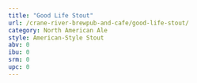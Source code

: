 ```yaml
---
title: "Good Life Stout"
url: /crane-river-brewpub-and-cafe/good-life-stout/
category: North American Ale
style: American-Style Stout
abv: 0
ibu: 0
srm: 0
upc: 0
---
```


